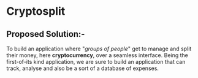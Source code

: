 # Cryptosplit

## Proposed Solution:-
To build an application where "_groups of people_" get to manage and split their money, here **cryptocurrency**, over a seamless interface. Being the first-of-its kind application, we are sure to build an application that can track, analyse and also be a sort of a database of expenses. 
